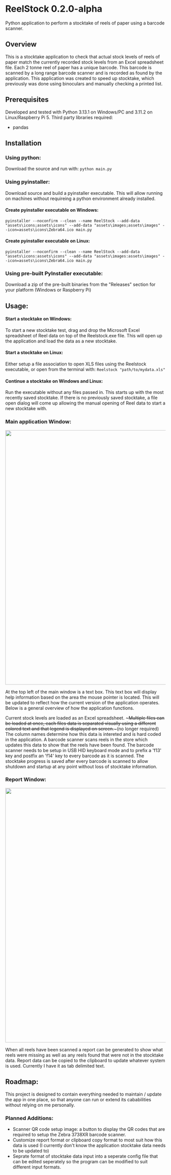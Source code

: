 # ReelStock 0.2.0-alpha

Python application to perform a stocktake of reels of paper using a barcode scanner.

## Overview

This is a stocktake application to check that actual stock levels of reels of paper match the currently recorded stock levels from an Excel spreadsheet file.
Each 2 tonne reel of paper has a unique barcode. This barcode is scanned by a long range barcode scanner and is recorded as found by the application.
This application was created to speed up stocktake, which previously was done using binoculars and manually checking a printed list.

## Prerequisites

Developed and tested with Python 3.13.1 on Windows/PC and 3.11.2 on Linux/Raspberry Pi 5.
Third party libraries required:

- pandas


## Installation
### Using python:
Download the source and run with:
```python main.py```

### Using pyinstaller:
Download source and build a pyinstaller executable. This will allow running on machines without requireing a python environment already installed.
#### Create pyinstaller executable on Windows:
```pyinstaller --noconfirm --clean --name ReelStock --add-data "assets\icons;assets\icons" --add-data "assets\images;assets\images" --icon=assets\icons\Zebra64.ico main.py```
#### Create pyinstaller executable on Linux:
```pyinstaller --noconfirm --clean --name ReelStock --add-data "assets\icons:assets\icons" --add-data "assets\images:assets\images" --icon=assets\icons\Zebra64.ico main.py```

### Using pre-built PyInstaller executable:
Download a zip of the pre-built binaries from the "Releases" section for your platform (Windows or Raspberry Pi)

## Usage:
#### Start a stocktake on Windows:
To start a new stocktake test, drag and drop the Microsoft Excel spreadsheet of Reel data on top of the Reelstock.exe file.  This will open up the application and load the data as a new stocktake.
#### Start a stocktake on Linux:
Either setup a file association to open XLS files using the Reelstock executable, or open from the terminal with:
```Reelstock "path/to/mydata.xls"```

#### Continue a stocktake on Windows and Linux:
Run the executable without any files passed in. This starts up with the most recently saved stocktake.  If there is no previously saved stocktake, a file open dialog will come up allowing the manual opening of Reel data to start a new stocktake with.
### Main application Window:
<img src="assets/images/main_window.PNG" width=800>

At the top left of the main window is a text box.  This text box will display help information based on the area the mouse pointer is located. This will be updated to reflect how the current version of the application operates. Below is a general overview of how the application functions.

Current stock levels are loaded as an Excel spreadsheet.  ~~~Multiple files can be loaded at once, each files data is separated visually using a different colored text and that legend is displayed on screen.~~~(no longer required)  The column names determine how this data is intereted and is hard coded in the application.
A barcode scanner scans reels in the store which updates this data to show that the reels have been found.  The barcode scanner needs to be setup in USB HID keyboard mode and to prefix a 'f13' key and postfix an 'f14' key to every barcode as it is scanned.
The stocktake progress is saved after every barcode is scanned to allow shutdown and startup at any point without loss of stocktake information. 

### Report Window:

<img src="assets/images/report_window.PNG" width=800>

When all reels have been scanned a report can be generated to show what reels were missing as well as any reels found that were not in the stocktake data.
Report data can be copied to the clipboard to update whatever system is used. Currently I have it as tab delimited text.

## Roadmap:

This project is designed to contain everything needed to maintain / update the app in one place, so that anyone can run or extend its cababilities without relying on me personally.

### Planned Additions:

 - Scanner QR code setup image: a button to display the QR codes that are required to setup the Zebra 3738XR barcode scanner.
 - Customize report format or clipboard copy format to most suit how this data is used (I currently don't know the application stocktake data needs to be updated to)
 - Seprate format of stocktake data input into a seperate config file that can be edited seperately so the program can be modified to suit different input formats.

